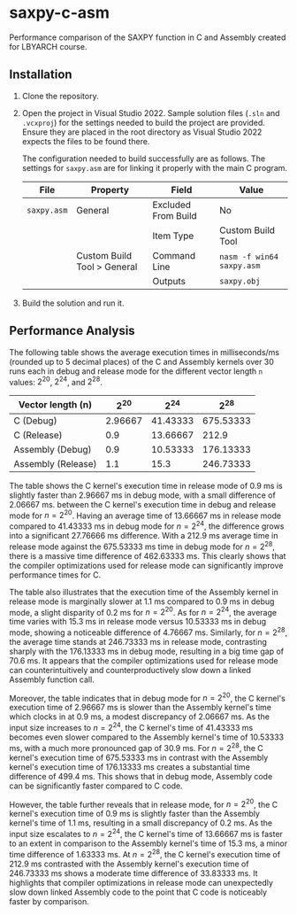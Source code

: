 # saxpy-c-asm

Performance comparison of the SAXPY function in C and Assembly created for LBYARCH course.

## Installation

1. Clone the repository.
2. Open the project in Visual Studio 2022. Sample solution files (`.sln` and `.vcxproj`) for the settings needed to build the project are provided. Ensure they are placed in the root directory as Visual Studio 2022 expects the files to be found there.

    The configuration needed to build successfully are as follows. The settings for `saxpy.asm` are for linking it properly with the main C program.

    | File        | Property                    | Field               | Value                     |
    | ----------- | --------------------------- | ------------------- | ------------------------- |
    | `saxpy.asm` | General                     | Excluded From Build | No                        |
    |             |                             | Item Type           | Custom Build Tool         |
    |             | Custom Build Tool > General | Command Line        | `nasm -f win64 saxpy.asm` |
    |             |                             | Outputs             | `saxpy.obj`               |

3. Build the solution and run it.

## Performance Analysis

The following table shows the average execution times in milliseconds/ms (rounded up to 5 decimal places) of the C and Assembly kernels over 30 runs each in debug and release mode for the different vector length `n` values: $2^{20}$, $2^{24}$, and $2^{28}$.

| Vector length (n)  | $2^{20}$ | $2^{24}$ | $2^{28}$  |
| ------------------ | -------- | -------- | --------- |
| C (Debug)          | 2.96667  | 41.43333 | 675.53333 |
| C (Release)        | 0.9      | 13.66667 | 212.9     |
| Assembly (Debug)   | 0.9      | 10.53333 | 176.13333 |
| Assembly (Release) | 1.1      | 15.3     | 246.73333 |

The table shows the C kernel's execution time in release mode of 0.9 ms is slightly faster than 2.96667 ms in debug mode, with a small difference of 2.06667 ms. between the C kernel's execution time in debug and release mode for $n = 2^{20}$. Having an average time of 13.66667 ms in release mode compared to 41.43333 ms in debug mode for $n = 2^{24}$, the difference grows into a significant 27.76666 ms difference. With a 212.9 ms average time in release mode against the 675.53333 ms time in debug mode for $n = 2^{28}$, there is a massive time difference of 462.63333 ms. This clearly shows that the compiler optimizations used for release mode can significantly improve performance times for C.

The table also illustrates that the execution time of the Assembly kernel in release mode is marginally slower at 1.1 ms compared to 0.9 ms in debug mode, a slight disparity of 0.2 ms for $n = 2^{20}$. As for $n = 2^{24}$, the average time varies with 15.3 ms in release mode versus 10.53333 ms in debug mode, showing a noticeable difference of 4.76667 ms. Similarly, for $n = 2^{28}$, the average time stands at 246.73333 ms in release mode, contrasting sharply with the 176.13333 ms in debug mode, resulting in a big time gap of 70.6 ms. It appears that the compiler optimizations used for release mode can counterintuitively and counterproductively slow down a linked Assembly function call.

Moreover, the table indicates that in debug mode for $n = 2^{20}$, the C kernel's execution time of 2.96667 ms is slower than the Assembly kernel's time which clocks in at 0.9 ms, a modest discrepancy of 2.06667 ms. As the input size increases to $n = 2^{24}$, the C kernel's time of 41.43333 ms becomes even slower compared to the Assembly kernel's time of 10.53333 ms, with a much more pronounced gap of 30.9 ms. For $n = 2^{28}$, the C kernel's execution time of 675.53333 ms in contrast with the Assembly kernel's execution time of 176.13333 ms creates a substantial time difference of 499.4 ms. This shows that in debug mode, Assembly code can be significantly faster compared to C code.

However, the table further reveals that in release mode, for $n = 2^{20}$, the C kernel's execution time of 0.9 ms is slightly faster than the Assembly kernel's time of 1.1 ms, resulting in a small discrepancy of 0.2 ms. As the input size escalates to $n = 2^{24}$, the C kernel's time of 13.66667 ms is faster to an extent in comparison to the Assembly kernel's time of 15.3 ms, a minor time difference of 1.63333 ms. At $n = 2^{28}$, the C kernel's execution time of 212.9 ms contrasted with the Assembly kernel's execution time of 246.73333 ms shows a moderate time difference of 33.83333 ms. It highlights that compiler optimizations in release mode can unexpectedly slow down linked Assembly code to the point that C code is noticeably faster by comparison.
